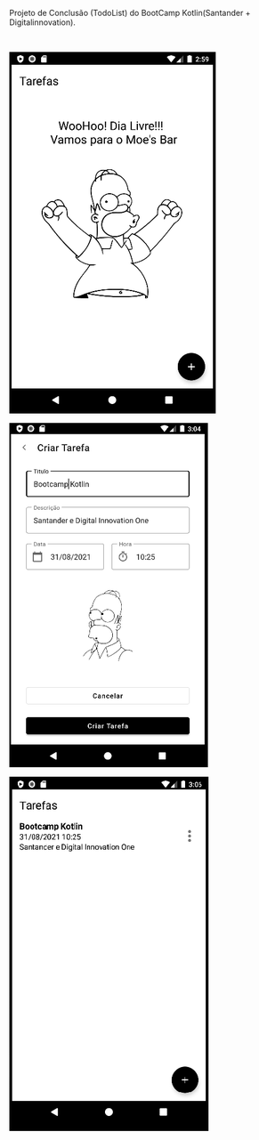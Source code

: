 Projeto de Conclusão (TodoList) do BootCamp Kotlin(Santander + Digitalinnovation).



​	

![](image\image-20210831115959496.png)

![](image\image-20210831120419716.png)

![](\image\image-20210831120615468.png)

